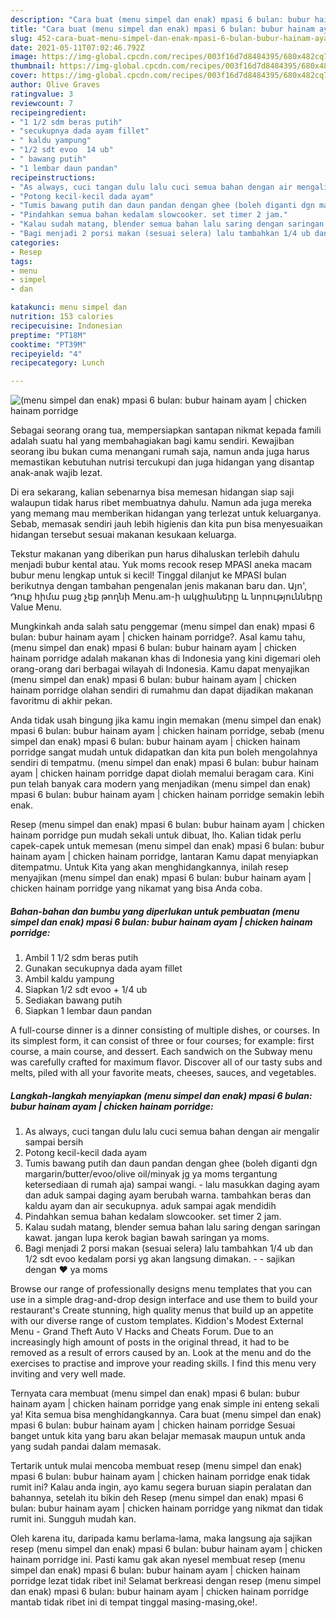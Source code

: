 ```yaml
---
description: "Cara buat (menu simpel dan enak) mpasi 6 bulan: bubur hainam ayam | chicken hainam porridge yang enak dan Mudah Dibuat"
title: "Cara buat (menu simpel dan enak) mpasi 6 bulan: bubur hainam ayam | chicken hainam porridge yang enak dan Mudah Dibuat"
slug: 452-cara-buat-menu-simpel-dan-enak-mpasi-6-bulan-bubur-hainam-ayam-chicken-hainam-porridge-yang-enak-dan-mudah-dibuat
date: 2021-05-11T07:02:46.792Z
image: https://img-global.cpcdn.com/recipes/003f16d7d8484395/680x482cq70/menu-simpel-dan-enak-mpasi-6-bulan-bubur-hainam-ayam-chicken-hainam-porridge-foto-resep-utama.jpg
thumbnail: https://img-global.cpcdn.com/recipes/003f16d7d8484395/680x482cq70/menu-simpel-dan-enak-mpasi-6-bulan-bubur-hainam-ayam-chicken-hainam-porridge-foto-resep-utama.jpg
cover: https://img-global.cpcdn.com/recipes/003f16d7d8484395/680x482cq70/menu-simpel-dan-enak-mpasi-6-bulan-bubur-hainam-ayam-chicken-hainam-porridge-foto-resep-utama.jpg
author: Olive Graves
ratingvalue: 3
reviewcount: 7
recipeingredient:
- "1 1/2 sdm beras putih"
- "secukupnya dada ayam fillet"
- " kaldu yampung"
- "1/2 sdt evoo  14 ub"
- " bawang putih"
- "1 lembar daun pandan"
recipeinstructions:
- "As always, cuci tangan dulu lalu cuci semua bahan dengan air mengalir sampai bersih"
- "Potong kecil-kecil dada ayam"
- "Tumis bawang putih dan daun pandan dengan ghee (boleh diganti dgn margarin/butter/evoo/olive oil/minyak jg ya moms tergantung ketersediaan di rumah aja) sampai wangi.  lalu masukkan daging ayam dan aduk sampai daging ayam berubah warna. tambahkan beras dan kaldu ayam dan air secukupnya. aduk sampai agak mendidih"
- "Pindahkan semua bahan kedalam slowcooker. set timer 2 jam."
- "Kalau sudah matang, blender semua bahan lalu saring dengan saringan kawat. jangan lupa kerok bagian bawah saringan ya moms."
- "Bagi menjadi 2 porsi makan (sesuai selera) lalu tambahkan 1/4 ub dan 1/2 sdt evoo kedalam porsi yg akan langsung dimakan.   sajikan dengan ❤️ ya moms"
categories:
- Resep
tags:
- menu
- simpel
- dan

katakunci: menu simpel dan 
nutrition: 153 calories
recipecuisine: Indonesian
preptime: "PT18M"
cooktime: "PT39M"
recipeyield: "4"
recipecategory: Lunch

---
```



![(menu simpel dan enak) mpasi 6 bulan: bubur hainam ayam | chicken hainam porridge](https://img-global.cpcdn.com/recipes/003f16d7d8484395/680x482cq70/menu-simpel-dan-enak-mpasi-6-bulan-bubur-hainam-ayam-chicken-hainam-porridge-foto-resep-utama.jpg)

Sebagai seorang orang tua, mempersiapkan santapan nikmat kepada famili adalah suatu hal yang membahagiakan bagi kamu sendiri. Kewajiban seorang ibu bukan cuma menangani rumah saja, namun anda juga harus memastikan kebutuhan nutrisi tercukupi dan juga hidangan yang disantap anak-anak wajib lezat.

Di era  sekarang, kalian sebenarnya bisa memesan hidangan siap saji walaupun tidak harus ribet membuatnya dahulu. Namun ada juga mereka yang memang mau memberikan hidangan yang terlezat untuk keluarganya. Sebab, memasak sendiri jauh lebih higienis dan kita pun bisa menyesuaikan hidangan tersebut sesuai makanan kesukaan keluarga. 

Tekstur makanan yang diberikan pun harus dihaluskan terlebih dahulu menjadi bubur kental atau. Yuk moms recook resep MPASI aneka macam bubur menu lengkap untuk si kecil! Tinggal dilanjut ke MPASI bulan berikutnya dengan tambahan pengenalan jenis makanan baru dan. Այո&#39;, Դուք հիմա բաց չեք թողնի Menu.am-ի ակցիաները և նորությունները Value Menu.

Mungkinkah anda salah satu penggemar (menu simpel dan enak) mpasi 6 bulan: bubur hainam ayam | chicken hainam porridge?. Asal kamu tahu, (menu simpel dan enak) mpasi 6 bulan: bubur hainam ayam | chicken hainam porridge adalah makanan khas di Indonesia yang kini digemari oleh orang-orang dari berbagai wilayah di Indonesia. Kamu dapat menyajikan (menu simpel dan enak) mpasi 6 bulan: bubur hainam ayam | chicken hainam porridge olahan sendiri di rumahmu dan dapat dijadikan makanan favoritmu di akhir pekan.

Anda tidak usah bingung jika kamu ingin memakan (menu simpel dan enak) mpasi 6 bulan: bubur hainam ayam | chicken hainam porridge, sebab (menu simpel dan enak) mpasi 6 bulan: bubur hainam ayam | chicken hainam porridge sangat mudah untuk didapatkan dan kita pun boleh mengolahnya sendiri di tempatmu. (menu simpel dan enak) mpasi 6 bulan: bubur hainam ayam | chicken hainam porridge dapat diolah memalui beragam cara. Kini pun telah banyak cara modern yang menjadikan (menu simpel dan enak) mpasi 6 bulan: bubur hainam ayam | chicken hainam porridge semakin lebih enak.

Resep (menu simpel dan enak) mpasi 6 bulan: bubur hainam ayam | chicken hainam porridge pun mudah sekali untuk dibuat, lho. Kalian tidak perlu capek-capek untuk memesan (menu simpel dan enak) mpasi 6 bulan: bubur hainam ayam | chicken hainam porridge, lantaran Kamu dapat menyiapkan ditempatmu. Untuk Kita yang akan menghidangkannya, inilah resep menyajikan (menu simpel dan enak) mpasi 6 bulan: bubur hainam ayam | chicken hainam porridge yang nikamat yang bisa Anda coba.

<!--inarticleads1-->

##### Bahan-bahan dan bumbu yang diperlukan untuk pembuatan (menu simpel dan enak) mpasi 6 bulan: bubur hainam ayam | chicken hainam porridge:

1. Ambil 1 1/2 sdm beras putih
1. Gunakan secukupnya dada ayam fillet
1. Ambil  kaldu yampung
1. Siapkan 1/2 sdt evoo + 1/4 ub
1. Sediakan  bawang putih
1. Siapkan 1 lembar daun pandan


A full-course dinner is a dinner consisting of multiple dishes, or courses. In its simplest form, it can consist of three or four courses; for example: first course, a main course, and dessert. Each sandwich on the Subway menu was carefully crafted for maximum flavor. Discover all of our tasty subs and melts, piled with all your favorite meats, cheeses, sauces, and vegetables. 

<!--inarticleads2-->

##### Langkah-langkah menyiapkan (menu simpel dan enak) mpasi 6 bulan: bubur hainam ayam | chicken hainam porridge:

1. As always, cuci tangan dulu lalu cuci semua bahan dengan air mengalir sampai bersih
1. Potong kecil-kecil dada ayam
1. Tumis bawang putih dan daun pandan dengan ghee (boleh diganti dgn margarin/butter/evoo/olive oil/minyak jg ya moms tergantung ketersediaan di rumah aja) sampai wangi.  - lalu masukkan daging ayam dan aduk sampai daging ayam berubah warna. tambahkan beras dan kaldu ayam dan air secukupnya. aduk sampai agak mendidih
1. Pindahkan semua bahan kedalam slowcooker. set timer 2 jam.
1. Kalau sudah matang, blender semua bahan lalu saring dengan saringan kawat. jangan lupa kerok bagian bawah saringan ya moms.
1. Bagi menjadi 2 porsi makan (sesuai selera) lalu tambahkan 1/4 ub dan 1/2 sdt evoo kedalam porsi yg akan langsung dimakan.  -  - sajikan dengan ❤️ ya moms


Browse our range of professionally designs menu templates that you can use in a simple drag-and-drop design interface and use them to build your restaurant&#39;s Create stunning, high quality menus that build up an appetite with our diverse range of custom templates. Kiddion&#39;s Modest External Menu - Grand Theft Auto V Hacks and Cheats Forum. Due to an increasingly high amount of posts in the original thread, it had to be removed as a result of errors caused by an. Look at the menu and do the exercises to practise and improve your reading skills. I find this menu very inviting and very well made. 

Ternyata cara membuat (menu simpel dan enak) mpasi 6 bulan: bubur hainam ayam | chicken hainam porridge yang enak simple ini enteng sekali ya! Kita semua bisa menghidangkannya. Cara buat (menu simpel dan enak) mpasi 6 bulan: bubur hainam ayam | chicken hainam porridge Sesuai banget untuk kita yang baru akan belajar memasak maupun untuk anda yang sudah pandai dalam memasak.

Tertarik untuk mulai mencoba membuat resep (menu simpel dan enak) mpasi 6 bulan: bubur hainam ayam | chicken hainam porridge enak tidak rumit ini? Kalau anda ingin, ayo kamu segera buruan siapin peralatan dan bahannya, setelah itu bikin deh Resep (menu simpel dan enak) mpasi 6 bulan: bubur hainam ayam | chicken hainam porridge yang nikmat dan tidak rumit ini. Sungguh mudah kan. 

Oleh karena itu, daripada kamu berlama-lama, maka langsung aja sajikan resep (menu simpel dan enak) mpasi 6 bulan: bubur hainam ayam | chicken hainam porridge ini. Pasti kamu gak akan nyesel membuat resep (menu simpel dan enak) mpasi 6 bulan: bubur hainam ayam | chicken hainam porridge lezat tidak ribet ini! Selamat berkreasi dengan resep (menu simpel dan enak) mpasi 6 bulan: bubur hainam ayam | chicken hainam porridge mantab tidak ribet ini di tempat tinggal masing-masing,oke!.

